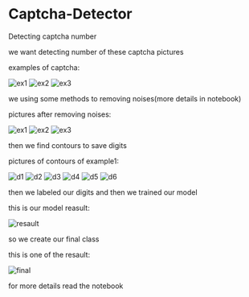 # Captcha-Detector
Detecting captcha number

we want detecting number of these captcha pictures

examples of captcha:

![ex1](https://github.com/A30Z/Captcha-Detector/assets/121484376/986ee666-5bc0-4ba0-8c3c-9ca38c5fc88d)
![ex2](https://github.com/A30Z/Captcha-Detector/assets/121484376/63a392b6-33a8-4b19-8607-bdef0897721b)
![ex3](https://github.com/A30Z/Captcha-Detector/assets/121484376/4fa4168a-5453-4ba8-8693-fba08be81cd1)


we using some methods to removing noises(more details in notebook)

pictures after removing noises:

![ex1](https://github.com/A30Z/Captcha-Detector/assets/121484376/6276d6b6-fb19-4d41-8061-162c193b8031)
![ex2](https://github.com/A30Z/Captcha-Detector/assets/121484376/ec4f6042-1a66-4d6c-90ae-16231c967486)
![ex3](https://github.com/A30Z/Captcha-Detector/assets/121484376/cf42d470-92e9-4f92-b489-1bd35f614c74)

then we find contours to save digits

pictures of contours of example1:

![d1](https://github.com/A30Z/Captcha-Detector/assets/121484376/8f60ab61-5713-4f2a-8c80-99dfb7b2d16b)
![d2](https://github.com/A30Z/Captcha-Detector/assets/121484376/ea101d16-6352-4da6-87e6-879c2801364d)
![d3](https://github.com/A30Z/Captcha-Detector/assets/121484376/dbc04d2f-4bb8-4ac5-88fc-ee89be954112)
![d4](https://github.com/A30Z/Captcha-Detector/assets/121484376/f0f6658f-20b4-4a00-b111-51646558326b)
![d5](https://github.com/A30Z/Captcha-Detector/assets/121484376/2ec104eb-9a72-47c7-b74e-af20cf86c77a)
![d6](https://github.com/A30Z/Captcha-Detector/assets/121484376/9eb80d73-93d0-4a16-95ad-21e384a364b2)

then we labeled our digits and then we trained our model

this is our model reasult:

![resault](https://github.com/A30Z/Captcha-Detector/assets/121484376/b6b8ad66-1ccf-4746-b5ce-4f2f0fb1adc8)

so we create our final class

this is one of the resault:

![final](https://github.com/A30Z/Captcha-Detector/assets/121484376/8a8487bd-60a9-4642-a501-38ed909cc37b)

for more details read the notebook


